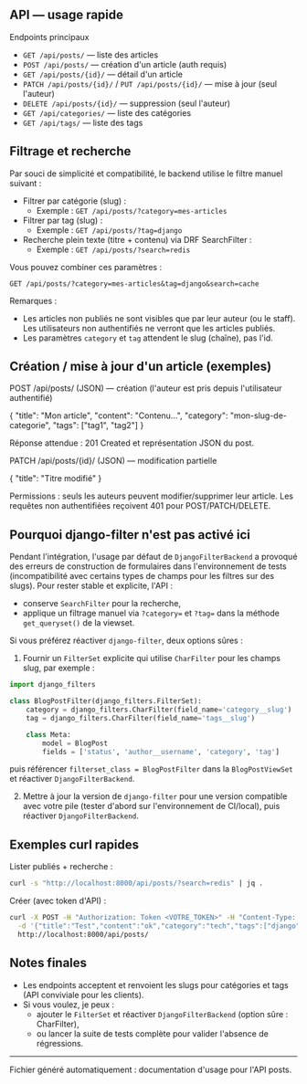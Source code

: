 ## API — usage rapide

Endpoints principaux

- `GET /api/posts/` — liste des articles
- `POST /api/posts/` — création d'un article (auth requis)
- `GET /api/posts/{id}/` — détail d'un article
- `PATCH /api/posts/{id}/` / `PUT /api/posts/{id}/` — mise à jour (seul l'auteur)
- `DELETE /api/posts/{id}/` — suppression (seul l'auteur)
- `GET /api/categories/` — liste des catégories
- `GET /api/tags/` — liste des tags

## Filtrage et recherche

Par souci de simplicité et compatibilité, le backend utilise le filtre manuel suivant :

- Filtrer par catégorie (slug) :
  - Exemple : `GET /api/posts/?category=mes-articles`
- Filtrer par tag (slug) :
  - Exemple : `GET /api/posts/?tag=django`
- Recherche plein texte (titre + contenu) via DRF SearchFilter :
  - Exemple : `GET /api/posts/?search=redis`

Vous pouvez combiner ces paramètres :

`GET /api/posts/?category=mes-articles&tag=django&search=cache`

Remarques :
- Les articles non publiés ne sont visibles que par leur auteur (ou le staff). Les utilisateurs non authentifiés ne verront que les articles publiés.
- Les paramètres `category` et `tag` attendent le slug (chaîne), pas l'id.

## Création / mise à jour d'un article (exemples)

POST /api/posts/ (JSON) — création (l'auteur est pris depuis l'utilisateur authentifié)

{
  "title": "Mon article",
  "content": "Contenu...",
  "category": "mon-slug-de-categorie",
  "tags": ["tag1", "tag2"]
}

Réponse attendue : 201 Created et représentation JSON du post.

PATCH /api/posts/{id}/ (JSON) — modification partielle

{
  "title": "Titre modifié"
}

Permissions : seuls les auteurs peuvent modifier/supprimer leur article. Les requêtes non authentifiées reçoivent 401 pour POST/PATCH/DELETE.

## Pourquoi django-filter n'est pas activé ici

Pendant l'intégration, l'usage par défaut de `DjangoFilterBackend` a provoqué des erreurs de construction de formulaires dans l'environnement de tests (incompatibilité avec certains types de champs pour les filtres sur des slugs). Pour rester stable et explicite, l'API :

- conserve `SearchFilter` pour la recherche,
- applique un filtrage manuel via `?category=` et `?tag=` dans la méthode `get_queryset()` de la viewset.

Si vous préférez réactiver `django-filter`, deux options sûres :

1) Fournir un `FilterSet` explicite qui utilise `CharFilter` pour les champs slug, par exemple :

```py
import django_filters

class BlogPostFilter(django_filters.FilterSet):
    category = django_filters.CharFilter(field_name='category__slug')
    tag = django_filters.CharFilter(field_name='tags__slug')

    class Meta:
        model = BlogPost
        fields = ['status', 'author__username', 'category', 'tag']
```

puis référencer `filterset_class = BlogPostFilter` dans la `BlogPostViewSet` et réactiver `DjangoFilterBackend`.

2) Mettre à jour la version de `django-filter` pour une version compatible avec votre pile (tester d'abord sur l'environnement de CI/local), puis réactiver `DjangoFilterBackend`.

## Exemples curl rapides

Lister publiés + recherche :

```bash
curl -s "http://localhost:8000/api/posts/?search=redis" | jq .
```

Créer (avec token d'API) :

```bash
curl -X POST -H "Authorization: Token <VOTRE_TOKEN>" -H "Content-Type: application/json" \
  -d '{"title":"Test","content":"ok","category":"tech","tags":["django"]}' \
  http://localhost:8000/api/posts/
```

## Notes finales
- Les endpoints acceptent et renvoient les slugs pour catégories et tags (API conviviale pour les clients).
- Si vous voulez, je peux :
  - ajouter le `FilterSet` et réactiver `DjangoFilterBackend` (option sûre : CharFilter),
  - ou lancer la suite de tests complète pour valider l'absence de régressions.

---
Fichier généré automatiquement : documentation d'usage pour l'API posts.
